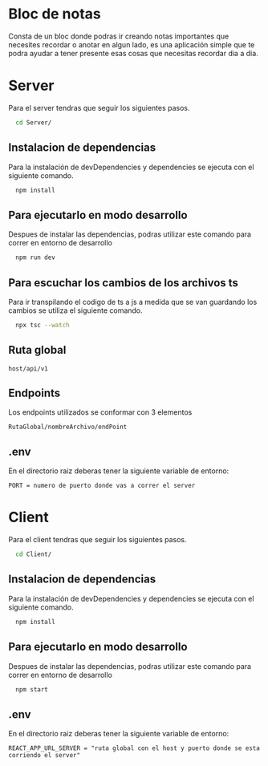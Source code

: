 
# Bloc de notas

Consta de un bloc donde podras ir creando notas importantes que necesites recordar o anotar en algun lado, es una aplicación simple que te podra ayudar a tener presente esas cosas que necesitas recordar dia a dia.




# Server

Para el server tendras que seguir los siguientes pasos.

```bash
  cd Server/
```

## Instalacion de dependencias

Para la instalación de devDependencies y dependencies se ejecuta con el siguiente comando.

```bash
  npm install
```

## Para ejecutarlo en modo desarrollo

Despues de instalar las dependencias, podras utilizar este comando para correr en entorno de desarrollo

```bash
  npm run dev
```
## Para escuchar los cambios de los archivos ts

Para ir transpilando el codigo de ts a js a medida que se van guardando los cambios se utiliza el siguiente comando.

```bash
  npx tsc --watch
```
## Ruta global

    host/api/v1

## Endpoints

Los endpoints utilizados se conformar con 3 elementos

    RutaGlobal/nombreArchivo/endPoint

## .env

En el directorio raiz deberas tener la siguiente variable de entorno:



    PORT = numero de puerto donde vas a correr el server

# Client

Para el client tendras que seguir los siguientes pasos.

```bash
  cd Client/
```

## Instalacion de dependencias

Para la instalación de devDependencies y dependencies se ejecuta con el siguiente comando.

```bash
  npm install
```

## Para ejecutarlo en modo desarrollo

Despues de instalar las dependencias, podras utilizar este comando para correr en entorno de desarrollo

```bash
  npm start
```

## .env

En el directorio raiz deberas tener la siguiente variable de entorno:



    REACT_APP_URL_SERVER = "ruta global con el host y puerto donde se esta corriendo el server"

    